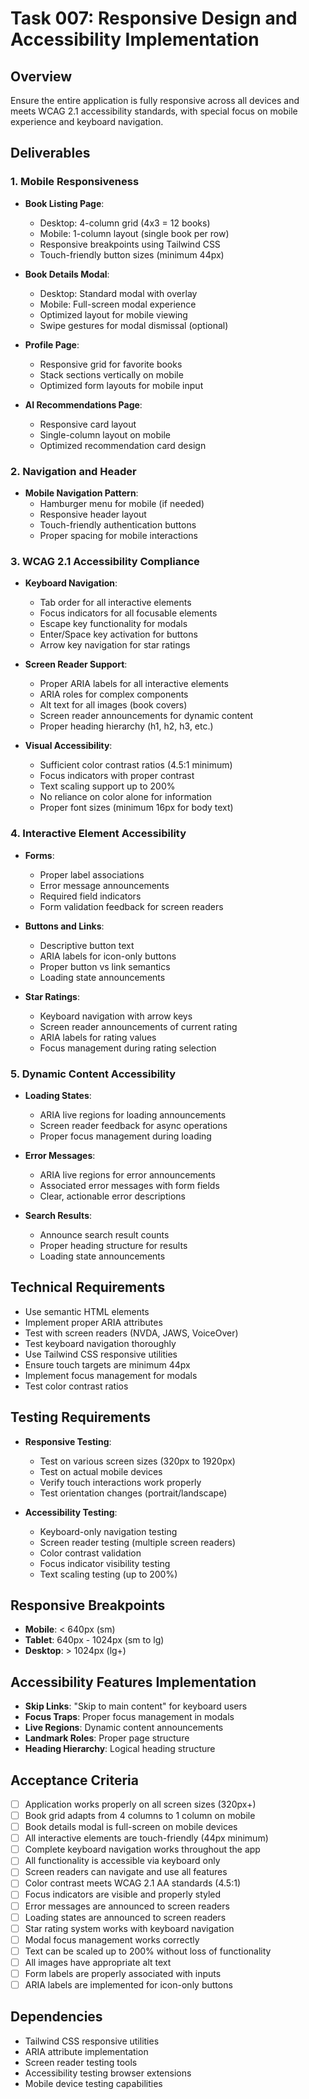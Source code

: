 # Task 007: Responsive Design and Accessibility Implementation

## Overview
Ensure the entire application is fully responsive across all devices and meets WCAG 2.1 accessibility standards, with special focus on mobile experience and keyboard navigation.

## Deliverables

### 1. Mobile Responsiveness
- **Book Listing Page**:
  - Desktop: 4-column grid (4x3 = 12 books)
  - Mobile: 1-column layout (single book per row)
  - Responsive breakpoints using Tailwind CSS
  - Touch-friendly button sizes (minimum 44px)

- **Book Details Modal**:
  - Desktop: Standard modal with overlay
  - Mobile: Full-screen modal experience
  - Optimized layout for mobile viewing
  - Swipe gestures for modal dismissal (optional)

- **Profile Page**:
  - Responsive grid for favorite books
  - Stack sections vertically on mobile
  - Optimized form layouts for mobile input

- **AI Recommendations Page**:
  - Responsive card layout
  - Single-column layout on mobile
  - Optimized recommendation card design

### 2. Navigation and Header
- **Mobile Navigation Pattern**:
  - Hamburger menu for mobile (if needed)
  - Responsive header layout
  - Touch-friendly authentication buttons
  - Proper spacing for mobile interactions

### 3. WCAG 2.1 Accessibility Compliance
- **Keyboard Navigation**:
  - Tab order for all interactive elements
  - Focus indicators for all focusable elements
  - Escape key functionality for modals
  - Enter/Space key activation for buttons
  - Arrow key navigation for star ratings

- **Screen Reader Support**:
  - Proper ARIA labels for all interactive elements
  - ARIA roles for complex components
  - Alt text for all images (book covers)
  - Screen reader announcements for dynamic content
  - Proper heading hierarchy (h1, h2, h3, etc.)

- **Visual Accessibility**:
  - Sufficient color contrast ratios (4.5:1 minimum)
  - Focus indicators with proper contrast
  - Text scaling support up to 200%
  - No reliance on color alone for information
  - Proper font sizes (minimum 16px for body text)

### 4. Interactive Element Accessibility
- **Forms**:
  - Proper label associations
  - Error message announcements
  - Required field indicators
  - Form validation feedback for screen readers

- **Buttons and Links**:
  - Descriptive button text
  - ARIA labels for icon-only buttons
  - Proper button vs link semantics
  - Loading state announcements

- **Star Ratings**:
  - Keyboard navigation with arrow keys
  - Screen reader announcements of current rating
  - ARIA labels for rating values
  - Focus management during rating selection

### 5. Dynamic Content Accessibility
- **Loading States**:
  - ARIA live regions for loading announcements
  - Screen reader feedback for async operations
  - Proper focus management during loading

- **Error Messages**:
  - ARIA live regions for error announcements
  - Associated error messages with form fields
  - Clear, actionable error descriptions

- **Search Results**:
  - Announce search result counts
  - Proper heading structure for results
  - Loading state announcements

## Technical Requirements
- Use semantic HTML elements
- Implement proper ARIA attributes
- Test with screen readers (NVDA, JAWS, VoiceOver)
- Test keyboard navigation thoroughly
- Use Tailwind CSS responsive utilities
- Ensure touch targets are minimum 44px
- Implement focus management for modals
- Test color contrast ratios

## Testing Requirements
- **Responsive Testing**:
  - Test on various screen sizes (320px to 1920px)
  - Test on actual mobile devices
  - Verify touch interactions work properly
  - Test orientation changes (portrait/landscape)

- **Accessibility Testing**:
  - Keyboard-only navigation testing
  - Screen reader testing (multiple screen readers)
  - Color contrast validation
  - Focus indicator visibility testing
  - Text scaling testing (up to 200%)

## Responsive Breakpoints
- **Mobile**: < 640px (sm)
- **Tablet**: 640px - 1024px (sm to lg)
- **Desktop**: > 1024px (lg+)

## Accessibility Features Implementation
- **Skip Links**: "Skip to main content" for keyboard users
- **Focus Traps**: Proper focus management in modals
- **Live Regions**: Dynamic content announcements
- **Landmark Roles**: Proper page structure
- **Heading Hierarchy**: Logical heading structure

## Acceptance Criteria
- [ ] Application works properly on all screen sizes (320px+)
- [ ] Book grid adapts from 4 columns to 1 column on mobile
- [ ] Book details modal is full-screen on mobile devices
- [ ] All interactive elements are touch-friendly (44px minimum)
- [ ] Complete keyboard navigation works throughout the app
- [ ] All functionality is accessible via keyboard only
- [ ] Screen readers can navigate and use all features
- [ ] Color contrast meets WCAG 2.1 AA standards (4.5:1)
- [ ] Focus indicators are visible and properly styled
- [ ] Error messages are announced to screen readers
- [ ] Loading states are announced to screen readers
- [ ] Star rating system works with keyboard navigation
- [ ] Modal focus management works correctly
- [ ] Text can be scaled up to 200% without loss of functionality
- [ ] All images have appropriate alt text
- [ ] Form labels are properly associated with inputs
- [ ] ARIA labels are implemented for icon-only buttons

## Dependencies
- Tailwind CSS responsive utilities
- ARIA attribute implementation
- Screen reader testing tools
- Accessibility testing browser extensions
- Mobile device testing capabilities